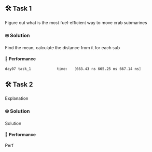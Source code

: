 ## 🛠️ Task 1

Figure out what is the most fuel-efficient way to move crab submarines

### ❄️ Solution

Find the mean, calculate the distance from it for each sub

#### 🚀 Performance

```
day07 task_1            time:   [663.43 ns 665.25 ns 667.14 ns]
```

## 🛠️ Task 2

Explanation

### ❄️ Solution

Solution

#### 🚀 Performance

Perf
